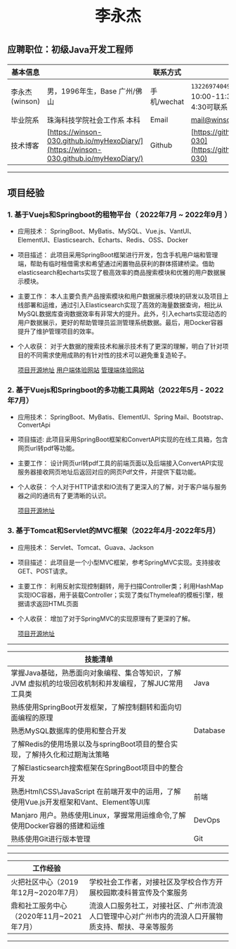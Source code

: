 # <p style="text-align:center;font-size:35px">李永杰</p>
# <p style="font-size:20px">应聘职位：初级Java开发工程师</p>


|基本信息|           |联系方式 |      |
|---------|---------|---------|------|
|李永杰(winson)|男，1996年生，Base 广州/佛山|手机/wechat|`13226974049`    ,工作日上午10:00-11:30,下午3:00-4:30可联系|
|毕业院系|珠海科技学院社会工作系 本科|Email|[mail@winson-dev.tk](mail@winson-dev.tk)|
|技术博客|[https://winson-030.github.io/myHexoDiary/](https://winson-030.github.io/myHexoDiary/)|Github|[https://github.com/Winson-030](https://github.com/Winson-030)|

--------------
## 项目经验

### 1. 基于Vuejs和Springboot的租物平台（ 2022年7月 ~ 2022年9月 ）

- 应用技术：
  SpringBoot、MyBatis、MySQL、Vue.js、VantUI、ElementUI、Elasticsearch、Echarts、Redis、OSS、Docker
- 项目描述：
  此项目采用SpringBoot框架进行开发，包含手机用户端和管理端，帮助有临时租借需求和希望通过闲置物品获利的群体搭建桥梁。借助elasticsearch和echarts实现了极高效率的商品搜索模块和优雅的用户数据展示模块。
- 主要工作：
  本人主要负责产品搜索模块和用户数据展示模块的研发以及项目上线部署和运维，通过引入Elasticsearch实现了高效的海量数据查询，相比从MySQL数据库查询数据效率有非常大的提升。此外，引入echarts实现动态的用户数据展示，更好的帮助管理员监测管理系统数据。最后，用Docker容器提升了维护管理项目的效率。

- 个人收获：
  对于大数据的搜索技术和展示技术有了更深的理解，明白了针对项目的不同需求使用成熟的有针对性的技术可以避免重复造轮子。
  
  [项目开源地址](https://gitee.com/Alexander__lu/rent-web-store.git)
  [用户端体验网站](https://down.xiaoheihe.work)
  [管理端体验网站](https://admin.xiaoheihe.work)

### 2. 基于Vuejs和Springboot的多功能工具网站（2022年5月 - 2022年7月）

- 应用技术：
  SpringBoot、MyBatis、ElementUI、Spring Mail、Bootstrap、ConvertApi
- 项目描述:
  此项目采用SpringBoot框架和ConvertAPI实现的在线工具箱，包含网页url转pdf等功能。
- 主要工作：
  设计网页url转pdf工具的前端页面以及后端接入ConvertAPI实现服务器接收网页地址后返回对应的网页Pdf文件，并提供下载功能。
- 个人收获：
  个人对于HTTP请求和IO流有了更深入的了解，对于客户端与服务器之间的通讯有了更清晰的认识。
  
  [项目开源地址](https://gitee.com/Alexander__lu_admin/mail.git)

### 3. 基于Tomcat和Servlet的MVC框架（2022年4月-2022年5月）

- 应用技术：
  Servlet、Tomcat、Guava、Jackson
- 项目描述：
  此项目是一个小型MVC框架，参考SpringMVC实现。支持接收GET、POST请求。
- 主要工作：
  利用反射实现控制翻转，用于扫描Controller类；利用HashMap实现IOC容器，用于装载Controller；实现了类似Thymeleaf的模板引擎，根据请求返回HTML页面
- 个人收获：
  增加了对于SpringMVC的实现原理有了更深的了解。
  
  [项目开源地址](https://github.com/Winson-030/smallMVC)

----------------
|技能清单||
|-----|----|
|掌握Java基础，熟悉面向对象编程、集合等知识，了解JVM 虚拟机的垃圾回收机制和并发编程，了解JUC常用工具类|Java|
|熟练使用SpringBoot开发框架，了解控制翻转和面向切面编程的原理|
|熟悉MySQL数据库的使用和整合开发|Database|
|了解Redis的使用场景以及与springBoot项目的整合实现，了解持久化和过期淘汰策略||
|了解Elasticsearch搜索框架在SpringBoot项目中的整合开发|
|熟悉Html\CSS\JavaScript 在前端开发中的运用，了解使用Vue.js开发框架和Vant、Element等UI库|前端|
|Manjaro 用户。熟练使用Linux，掌握常用运维命令,了解使用Docker容器的搭建和运维|DevOps|
|熟练使用Git进行版本管理|Git|

-----------

|工作经验||
|---|---|
|火把社区中心（2019年12月~2020年7月）|学校社会工作者，对接社区及学校合作方开展校园欺凌科普宣传及个案服务|
|鼎和社工服务中心（2020年11月~2021年7月）|流浪人口服务社工，对接社区、广州市流浪人口管理中心对广州市内的流浪人口开展物质支持、帮扶、寻亲等服务|
------
